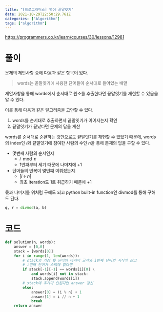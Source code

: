 ```yaml
---
title: "[프로그래머스] 영어 끝말잇기"
date: 2021-10-29T22:50:29.761Z
categories: ["Algorithm"]
tags: ["algorithm"]
---
```

https://programmers.co.kr/learn/courses/30/lessons/12981

# 풀이
문제의 제안사항 중에 다음과 같은 항목이 있다.
> words는 끝말잇기에 사용한 단어들이 순서대로 들어있는 배열

제안사항을 통해 words에서 순서대로 원소를 추출한다면 끝말잇기를 재현할 수 있음을 알 수 있다.

이를 통해 다음과 같은 알고리즘을 고안할 수 있다.
1. words를 순서대로 추출하면서 끝말잇기가 이어지는지 확인
2. 끝말잇기가 끝났다면 문제의 답을 계산


words를 순서대로 순환하는 것만으로도 끝말잇기를 재현할 수 있었기 때문에, words의 index인 $i$와 끝말잇기에 참여한 사람의 수인 $n$을 통해 문제의 답을 구할 수 있다.

- 몇번째 사람의 순서인지
  - $i \mod n$
  - 1번째부터 세기 때문에 나머지에 +1
- 단어들의 반복이 몇번째 이뤄졌는지
  - $[ i \div n ]$
  - 최초 iteration도 1로 취급하기 때문에 +1

몫과 나머지를 위처럼 구해도 되고 python built-in function인 divmod를 통해 구해도 된다.

```py
q, r = divmod(a, b)
```



# 코드
```py
def solution(n, words):
    answer = [0,0]
    stack = [words[0]]
    for i in range(1, len(words)):
        # stack의 가장 윗 단어의 마지막 글자와 i번째 단어의 시작이 같고
        # i번째 단어가 스택에 없다면
        if stack[-1][-1] == words[i][0] \
            and words[i] not in stack:
            stack.append(words[i])
        # stack에 추가가 안된다면 answer 갱신
        else:
            answer[0] = (i % n) + 1
            answer[1] = i // n + 1
            break
    return answer
```





